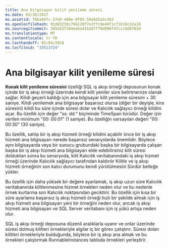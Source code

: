 ```yaml
---
title: Ana bilgisayar kilit yenileme süresi
ms.date: 03/30/2017
ms.assetid: f8ba94fc-27e0-4d8e-8f85-50a6d2a3cd43
ms.openlocfilehash: 91d83259c766120f7e3ffc9e49f1cf1b18c32a18
ms.sourcegitcommit: 3d5d33f384eeba41b2dff79d096f47ccc8d8f03d
ms.translationtype: MT
ms.contentlocale: tr-TR
ms.lasthandoff: 05/04/2018
ms.locfileid: "33513724"
---
```

# <a name="host-lock-renewal-period"></a>Ana bilgisayar kilit yenileme süresi
**Konak kilit yenileme süresini** özelliği SQL iş akışı örneği deposunun konak içinde bir iş akışı örneği üzerinde kendi kilit yeniler süre belirtmenize olanak sağlar. Kilidi geçerli kaldığı için ana bilgisayar kilit yenileme süresini + 30 saniye. Kilidi yenilemek ana bilgisayar başarısız olursa (diğer bir deyişle, kira süresini) kilidi bu süre içinde süresi dolar ve Kalıcılık sağlayıcı örneği kilidini açar. Bu özellik için değer "ss: dd:" biçiminde TimeSpan türüdür. Değer izin verilen minimum "00: 00:01" (1 saniye). Bu özelliğin varsayılan değeri "00: 00:30" (30 saniye).  
  
 Bu özellik, sahip bir iş akışı hizmeti örneği kilidini açabilir önce bir iş akışı hizmeti ana bilgisayarı nerede başarısız senaryolarda önemlidir. Böylece aynı bilgisayarda veya bir sunucu grubundaki başka bir bilgisayarda çalışan başka bir iş akışı hizmeti ana bilgisayarı elde edebilirsiniz kilit süresi dolduktan sonra bu senaryoda, kilit Kalıcılık veritabanındaki iş akışı hizmet örneği üzerinde Kalıcılık sağlayıcı tarafından kaldırılır Kilitle ve iş akışı hizmeti örneğinin son kalıcı durumunu kendi yürütülmesini Sürdür belleğe yükler.  
  
 Bu özellik için daha yüksek bir değere ayarlamak, iş akışı uzun süre Kalıcılık veritabanında kilitlenmesine hizmet örnekleri neden olur ve bu nedenle örnek kurtarma son Kalıcılık noktasından geciktirir. Bu özellik için kısa bir süre ayarlama başarısız iş akışı hizmeti örneği hızlı bir şekilde almak için iş akışı hizmeti ana bilgisayarı yeni bir örneğini neden olur, ancak iş akışı hizmeti ana bilgisayarı ve SQL Server veritabanı için iş yükü artışa neden olur.  
  
 SQL iş akışı örneği deposuna düzenli aralıklarla uyanır ve onlar üzerinde süresi dolmuş kilitleri örnekleriyle algılar iç bir görev çalıştırır. Süresi dolan kilitleri örnekleriyle bulduğunda, böylece bir iş akışı ana almak ve bu örnekleri çalıştırmak RunnableInstances tabloda örnekleri yerleştirir.
